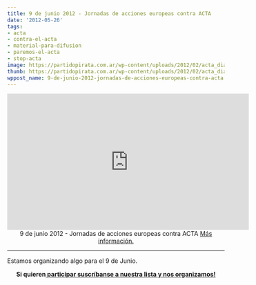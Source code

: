 ```yaml
---
title: 9 de junio 2012 - Jornadas de acciones europeas contra ACTA
date: '2012-05-26'
tags:
- acta
- contra-el-acta
- material-para-difusion
- paremos-el-acta
- stop-acta
image: https://partidopirata.com.ar/wp-content/uploads/2012/02/acta_dia_internacional_accion.jpg
thumb: https://partidopirata.com.ar/wp-content/uploads/2012/02/acta_dia_internacional_accion-150x150.jpg
wppost_name: 9-de-junio-2012-jornadas-de-acciones-europeas-contra-acta
---
```


<center>
<iframe src="http://www.youtube.com/embed/VyEPbw6y698" frameborder="0" width="560" height="315"></iframe>
9 de junio 2012 - Jornadas de acciones europeas contra ACTA
<a href="http://www.stopacta.info/" target="_blank">Más información.</a></center>

<hr />

Estamos organizando algo para el 9 de Junio.
<p style="text-align: center;"><strong>Si quieren<a href="http://lists.partidopirata.com.ar/listinfo.cgi/general-partidopirata.com.ar"> participar suscríbanse a nuestra lista y nos organizamos!</a></strong></p>
&nbsp;
